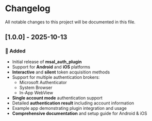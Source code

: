 # Changelog

All notable changes to this project will be documented in this file.

## [1.0.0] - 2025-10-13

### 🚀 Added
- Initial release of **msal_auth_plugin**  
- Support for **Android** and **iOS** platforms  
- **Interactive** and **silent** token acquisition methods  
- Support for multiple authentication brokers:  
  - Microsoft Authenticator  
  - System Browser  
  - In-App WebView  
- **Single account mode** authentication support  
- Detailed **authentication result** including account information  
- Example app demonstrating plugin integration and usage  
- **Comprehensive documentation** and setup guide for Android & iOS
